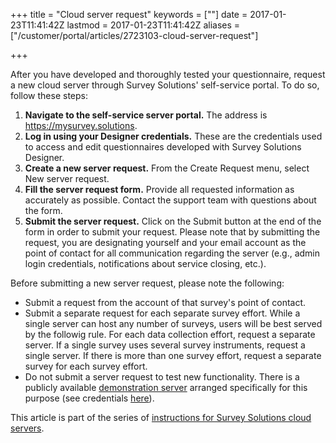 +++
title = "Cloud server request"
keywords = [""]
date = 2017-01-23T11:41:42Z
lastmod = 2017-01-23T11:41:42Z
aliases = ["/customer/portal/articles/2723103-cloud-server-request"]

+++

After you have developed and thoroughly tested your questionnaire,
request a new cloud server through Survey Solutions' self-service
portal. To do so, follow these steps:

1. **Navigate to the self-service server portal.** The address is
    <https://mysurvey.solutions>. 
2. **Log in using your Designer credentials.** These are the
    credentials used to access and edit questionnaires developed with
    Survey Solutions Designer.
3. **Create a new server request.** From the Create Request menu,
    select New server request. 
4. **Fill the server request form.** Provide all requested information
    as accurately as possible. Contact the support team with questions
    about the form.
5. **Submit the server request.** Click on the Submit button at the end
    of the form in order to submit your request. Please note that by
    submitting the request, you are designating yourself and your email
    account as the point of contact for all communication regarding the
    server (e.g., admin login credentials, notifications about service
    closing, etc.).

Before submitting a new server request, please note the following:

- Submit a request from the account of that survey's point of contact.
- Submit a separate request for each separate survey effort. While a
    single server can host any number of surveys, users will be best
    served by the followig rule. For each data collection effort,
    request a separate server. If a single survey uses several survey
    instruments, request a single server. If there is more than one
    survey effort, request a separate survey for each survey effort.
- Do not submit a server request to test new functionality. There is a
    publicly available [demonstration
    server](https://demo.mysurvey.solutions) arranged specifically for
    this purpose (see
    credentials [here](/getting-started/faq-for-it-personnel)).

This article is part of the series of [instructions for Survey Solutions
cloud servers](/faq/cloud-server-instructions).
